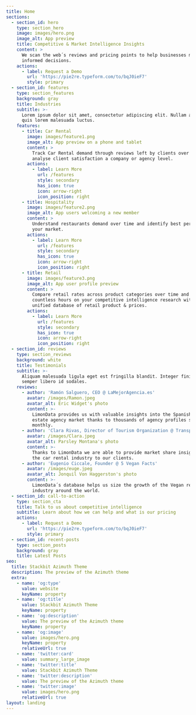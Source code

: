 ```yaml
---
title: Home
sections:
  - section_id: hero
    type: section_hero
    image: images/hero.png
    image_alt: App preview
    title: Competitive & Market Intelligence Insights
    content: >
      We scan the web´s reviews and pricing points to help businesses make
      informed decisions.
    actions:
      - label: Request a Demo
        url: 'https://pie2re.typeform.com/to/bqJ0ieF7'
        style: primary
  - section_id: features
    type: section_features
    background: gray
    title: Industries
    subtitle: >-
      Lorem ipsum dolor sit amet, consectetur adipiscing elit. Nullam a metus
      quis lorem malesuada luctus.
    features:
      - title: Car Rental
        image: images/feature1.png
        image_alt: App preview on a phone and tablet
        content: >
          Track Car Rental demand through reviews left by clients over time and
          analyse client satisfaction a company or agency level.
        actions:
          - label: Learn More
            url: /features
            style: secondary
            has_icon: true
            icon: arrow-right
            icon_position: right
      - title: Hospitality
        image: images/feature2.png
        image_alt: App users welcoming a new member
        content: >
          Understand restaurants demand over time and identify best performer in
          your market.
        actions:
          - label: Learn More
            url: /features
            style: secondary
            has_icon: true
            icon: arrow-right
            icon_position: right
      - title: Retail
        image: images/feature3.png
        image_alt: App user profile preview
        content: >
          Compare retail rates across product categories over time and save
          countless hours on your competitive intelligence research with our
          unified database of retail product & prices.
        actions:
          - label: Learn More
            url: /features
            style: secondary
            has_icon: true
            icon: arrow-right
            icon_position: right
  - section_id: reviews
    type: section_reviews
    background: white
    title: Testimonials
    subtitle: >-
      Aliquam malesuada ligula eget est fringilla blandit. Integer finibus
      semper libero id sodales.
    reviews:
      - author: 'Ramón Salguero, CEO @ LaMejorAgencia.es'
        avatar: /images/Ramon.jpeg
        avatar_alt: Eric Widget's photo
        content: >-
          LimonData provides us with valuable insights into the Spanish real
          estate agency market thanks to thousands of agency profiles scanned
          monthly.
      - author: 'Clara Rivas, Director of Tourism Organization @ Transparent'
        avatar: /images/Clara.jpeg
        avatar_alt: Parsley Montana's photo
        content: >-
          Thanks to LimonData we are able to provide market share insights into
          the car rental industry to our clients.
      - author: 'Eugenio Ciccale, Founder @ 5 Vegan Facts'
        avatar: /images/euge.jpeg
        avatar_alt: Jonquil Von Haggerston's photo
        content: >-
          LimonData´s database helps us size the growth of the Vegan restaurants
          industry around the world.
  - section_id: call-to-action
    type: section_cta
    title: Talk to us about competitive intelligence
    subtitle: Learn about how we can help and what is our pricing
    actions:
      - label: Request a Demo
        url: 'https://pie2re.typeform.com/to/bqJ0ieF7'
        style: primary
  - section_id: recent-posts
    type: section_posts
    background: gray
    title: Latest Posts
seo:
  title: Stackbit Azimuth Theme
  description: The preview of the Azimuth theme
  extra:
    - name: 'og:type'
      value: website
      keyName: property
    - name: 'og:title'
      value: Stackbit Azimuth Theme
      keyName: property
    - name: 'og:description'
      value: The preview of the Azimuth theme
      keyName: property
    - name: 'og:image'
      value: images/hero.png
      keyName: property
      relativeUrl: true
    - name: 'twitter:card'
      value: summary_large_image
    - name: 'twitter:title'
      value: Stackbit Azimuth Theme
    - name: 'twitter:description'
      value: The preview of the Azimuth theme
    - name: 'twitter:image'
      value: images/hero.png
      relativeUrl: true
layout: landing
---
```

